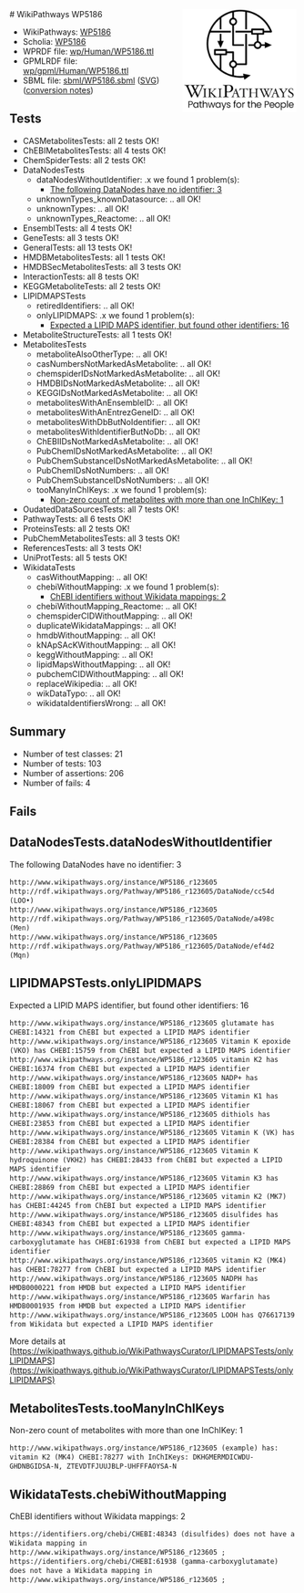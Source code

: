 <img style="float: right; width: 200px" src="../logo.png" />
# WikiPathways WP5186

* WikiPathways: [WP5186](https://identifiers.org/wikipathways:WP5186)
* Scholia: [WP5186](https://scholia.toolforge.org/wikipathways/WP5186)
* WPRDF file: [wp/Human/WP5186.ttl](../wp/Human/WP5186.ttl)
* GPMLRDF file: [wp/gpml/Human/WP5186.ttl](../wp/gpml/Human/WP5186.ttl)
* SBML file: [sbml/WP5186.sbml](../sbml/WP5186.sbml) ([SVG](../sbml/WP5186.svg)) ([conversion notes](../sbml/WP5186.txt))

## Tests
* CASMetabolitesTests: all 2 tests OK!
* ChEBIMetabolitesTests: all 4 tests OK!
* ChemSpiderTests: all 2 tests OK!
* DataNodesTests
    * dataNodesWithoutIdentifier: .x we found 1 problem(s):
        * [The following DataNodes have no identifier: 3](#d2d32fa2)
    * unknownTypes_knownDatasource: .. all OK!
    * unknownTypes: .. all OK!
    * unknownTypes_Reactome: .. all OK!
* EnsemblTests: all 4 tests OK!
* GeneTests: all 3 tests OK!
* GeneralTests: all 13 tests OK!
* HMDBMetabolitesTests: all 1 tests OK!
* HMDBSecMetabolitesTests: all 3 tests OK!
* InteractionTests: all 8 tests OK!
* KEGGMetaboliteTests: all 2 tests OK!
* LIPIDMAPSTests
    * retiredIdentifiers: .. all OK!
    * onlyLIPIDMAPS: .x we found 1 problem(s):
        * [Expected a LIPID MAPS identifier, but found other identifiers: 16](#d0bfb67e)
* MetaboliteStructureTests: all 1 tests OK!
* MetabolitesTests
    * metaboliteAlsoOtherType: .. all OK!
    * casNumbersNotMarkedAsMetabolite: .. all OK!
    * chemspiderIDsNotMarkedAsMetabolite: .. all OK!
    * HMDBIDsNotMarkedAsMetabolite: .. all OK!
    * KEGGIDsNotMarkedAsMetabolite: .. all OK!
    * metabolitesWithAnEnsembleID: .. all OK!
    * metabolitesWithAnEntrezGeneID: .. all OK!
    * metabolitesWithDbButNoIdentifier: .. all OK!
    * metabolitesWithIdentifierButNoDb: .. all OK!
    * ChEBIIDsNotMarkedAsMetabolite: .. all OK!
    * PubChemIDsNotMarkedAsMetabolite: .. all OK!
    * PubChemSubstanceIDsNotMarkedAsMetabolite: .. all OK!
    * PubChemIDsNotNumbers: .. all OK!
    * PubChemSubstanceIDsNotNumbers: .. all OK!
    * tooManyInChIKeys: .x we found 1 problem(s):
        * [Non-zero count of metabolites with more than one InChIKey: 1](#a4e4037e)
* OudatedDataSourcesTests: all 7 tests OK!
* PathwayTests: all 6 tests OK!
* ProteinsTests: all 2 tests OK!
* PubChemMetabolitesTests: all 3 tests OK!
* ReferencesTests: all 3 tests OK!
* UniProtTests: all 5 tests OK!
* WikidataTests
    * casWithoutMapping: .. all OK!
    * chebiWithoutMapping: .x we found 1 problem(s):
        * [ChEBI identifiers without Wikidata mappings: 2](#a8d554ce)
    * chebiWithoutMapping_Reactome: .. all OK!
    * chemspiderCIDWithoutMapping: .. all OK!
    * duplicateWikidataMappings: .. all OK!
    * hmdbWithoutMapping: .. all OK!
    * kNApSAcKWithoutMapping: .. all OK!
    * keggWithoutMapping: .. all OK!
    * lipidMapsWithoutMapping: .. all OK!
    * pubchemCIDWithoutMapping: .. all OK!
    * replaceWikipedia: .. all OK!
    * wikDataTypo: .. all OK!
    * wikidataIdentifiersWrong: .. all OK!


## Summary

* Number of test classes: 21
* Number of tests: 103
* Number of assertions: 206
* Number of fails: 4

## Fails

<a name="d2d32fa2" />

## DataNodesTests.dataNodesWithoutIdentifier

The following DataNodes have no identifier: 3
```
http://www.wikipathways.org/instance/WP5186_r123605 http://rdf.wikipathways.org/Pathway/WP5186_r123605/DataNode/cc54d (LOO•)
http://www.wikipathways.org/instance/WP5186_r123605 http://rdf.wikipathways.org/Pathway/WP5186_r123605/DataNode/a498c (Men)
http://www.wikipathways.org/instance/WP5186_r123605 http://rdf.wikipathways.org/Pathway/WP5186_r123605/DataNode/ef4d2 (Mqn)
```

<a name="d0bfb67e" />

## LIPIDMAPSTests.onlyLIPIDMAPS

Expected a LIPID MAPS identifier, but found other identifiers: 16
```
http://www.wikipathways.org/instance/WP5186_r123605 glutamate has CHEBI:14321 from ChEBI but expected a LIPID MAPS identifier
http://www.wikipathways.org/instance/WP5186_r123605 Vitamin K epoxide (VKO) has CHEBI:15759 from ChEBI but expected a LIPID MAPS identifier
http://www.wikipathways.org/instance/WP5186_r123605 vitamin K2 has CHEBI:16374 from ChEBI but expected a LIPID MAPS identifier
http://www.wikipathways.org/instance/WP5186_r123605 NADP+ has CHEBI:18009 from ChEBI but expected a LIPID MAPS identifier
http://www.wikipathways.org/instance/WP5186_r123605 Vitamin K1 has CHEBI:18067 from ChEBI but expected a LIPID MAPS identifier
http://www.wikipathways.org/instance/WP5186_r123605 dithiols has CHEBI:23853 from ChEBI but expected a LIPID MAPS identifier
http://www.wikipathways.org/instance/WP5186_r123605 Vitamin K (VK) has CHEBI:28384 from ChEBI but expected a LIPID MAPS identifier
http://www.wikipathways.org/instance/WP5186_r123605 Vitamin K hydroquinone (VKH2) has CHEBI:28433 from ChEBI but expected a LIPID MAPS identifier
http://www.wikipathways.org/instance/WP5186_r123605 Vitamin K3 has CHEBI:28869 from ChEBI but expected a LIPID MAPS identifier
http://www.wikipathways.org/instance/WP5186_r123605 vitamin K2 (MK7) has CHEBI:44245 from ChEBI but expected a LIPID MAPS identifier
http://www.wikipathways.org/instance/WP5186_r123605 disulfides has CHEBI:48343 from ChEBI but expected a LIPID MAPS identifier
http://www.wikipathways.org/instance/WP5186_r123605 gamma-carboxyglutamate has CHEBI:61938 from ChEBI but expected a LIPID MAPS identifier
http://www.wikipathways.org/instance/WP5186_r123605 vitamin K2 (MK4) has CHEBI:78277 from ChEBI but expected a LIPID MAPS identifier
http://www.wikipathways.org/instance/WP5186_r123605 NADPH has HMDB0000221 from HMDB but expected a LIPID MAPS identifier
http://www.wikipathways.org/instance/WP5186_r123605 Warfarin has HMDB0001935 from HMDB but expected a LIPID MAPS identifier
http://www.wikipathways.org/instance/WP5186_r123605 LOOH has Q76617139 from Wikidata but expected a LIPID MAPS identifier
```

More details at [https://wikipathways.github.io/WikiPathwaysCurator/LIPIDMAPSTests/onlyLIPIDMAPS](https://wikipathways.github.io/WikiPathwaysCurator/LIPIDMAPSTests/onlyLIPIDMAPS)

<a name="a4e4037e" />

## MetabolitesTests.tooManyInChIKeys

Non-zero count of metabolites with more than one InChIKey: 1
```
http://www.wikipathways.org/instance/WP5186_r123605 (example) has: vitamin K2 (MK4) CHEBI:78277 with InChIKeys: DKHGMERMDICWDU-GHDNBGIDSA-N, ZTEVDTFJUUJBLP-UHFFFAOYSA-N
```

<a name="a8d554ce" />

## WikidataTests.chebiWithoutMapping

ChEBI identifiers without Wikidata mappings: 2
```
https://identifiers.org/chebi/CHEBI:48343 (disulfides) does not have a Wikidata mapping in http://www.wikipathways.org/instance/WP5186_r123605 ; 
https://identifiers.org/chebi/CHEBI:61938 (gamma-carboxyglutamate) does not have a Wikidata mapping in http://www.wikipathways.org/instance/WP5186_r123605 ; 
```


